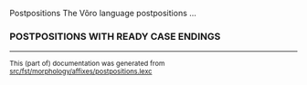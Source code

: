 Postpositions 
The Võro language postpositions ...

### POSTPOSITIONS WITH READY CASE ENDINGS

* * *

<small>This (part of) documentation was generated from [src/fst/morphology/affixes/postpositions.lexc](https://github.com/giellalt/lang-vro/blob/main/src/fst/morphology/affixes/postpositions.lexc)</small>
